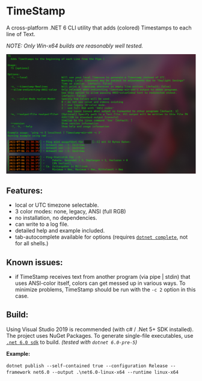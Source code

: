 # TimeStamp
A cross-platform .NET 6 CLI utility that adds (colored) Timestamps to each line of Text. 

_NOTE: Only Win-x64 builds are reasonably well tested._

![HelpScreen](/auxFiles/HelpScreen.PNG "HelpScreen")

## Features:
- local or UTC timezone selectable.
- 3 color modes: none, legacy, ANSI (full RGB)
- no installation, no dependencies. 
- can write to a log file.
- detailed help and example included. 
- tab-autocomplete available for options (requires [`dotnet complete`](https://docs.microsoft.com/en-us/dotnet/core/tools/enable-tab-autocomplete), not for all shells.)

## Known issues:
- if TimeStamp receives text from another program (via pipe | stdin) that uses ANSI-color itself, colors can get messed up in various ways. To minimize problems, TimeStamp should be run with the `-c 2` option in this case.

## Build:
Using Visual Studio 2019 is recommended (with c# / .Net 5+ SDK installed). The project uses NuGet Packages. To generate single-file executables, use [`.net 6.0 sdk`](https://dotnet.microsoft.com/download/dotnet) to build. _(tested with `dotnet 6.0-pre-5`)_ 

**Example:**

`dotnet publish --self-contained true --configuration Release --framework net6.0 --output .\net6.0-linux-x64 --runtime linux-x64`